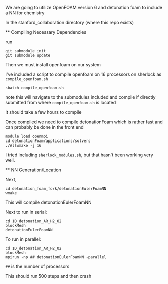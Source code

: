 We are going to utilize OpenFOAM version 6 and detonation foam to include a NN for chemistry

In the stanford_collaboration directory (where this repo exists)

** Compiling Necessary Dependencies

run

```
git submodule init
git submodule update
```

Then we must install openfoam on our system

I've included a script to compile openfoam on 16 processors on sherlock as `compile_openfoam.sh`

```terminal
sbatch compile_openfoam.sh
```

note this will navigate to the submodules included and compile if directly submitted from where `compile_openfoam.sh` is located

It should take a few hours to compile

Once compiled we need to compile detonationFoam which is rather fast and can probably be done in the front end

```terminal
module load openmpi
cd detonationFoam/applications/solvers
./Allwmake -j 16
```

I tried including `sherlock_modules.sh`, but that hasn't been working very well.

** NN Generation/Location

Next,
```terminal
cd detonation_foam_fork/detonationEulerFoamNN
wmake
```
This will compile detonationEulerFoamNN

Next to run in serial:
```terminal
cd 1D_detonation_AR_H2_O2
blockMesh
detonationEulerFoamNN
```
To run in parallel:
```terminal
cd 1D_detonation_AR_H2_O2
blockMesh
mpirun -np ## detonationEulerFoamNN -parallel
```
`##` is the number of processors

This should run 500 steps and then crash


